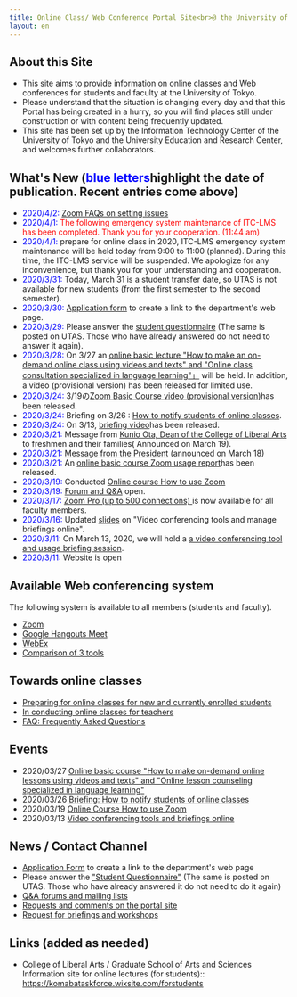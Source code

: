 ```yaml
---
title: Online Class/ Web Conference Portal Site<br>@ the University of Tokyo
layout: en
---
```


About this Site
---------------------------

* This site aims to provide information on online classes and Web conferences for students and faculty at the University of Tokyo.  
* Please understand that the situation is changing every day and that this Portal has being created in a hurry, so you will find places still under construction or with content being frequently updated.
* This site has been set up by the Information Technology Center of the University of Tokyo and the University Education and Research Center, and welcomes further collaborators.

What's New (<span style="color:blue;">blue letters</span>highlight the date of publication. Recent entries come above)
---------------------------
* <span style="color:blue;">2020/4/2:</span> <a href="zoom/setting_issues">Zoom FAQs on setting issues</a>
* <span style="color:blue;">2020/4/1:</span> <font color="red">The following emergency system maintenance of ITC-LMS has been completed. Thank you for your cooperation. (11:44 am)</font>
* <span style="color:blue;">2020/4/1:</span> prepare for online class in 2020, ITC-LMS emergency system maintenance will be held today from 9:00 to 11:00 (planned). During this time, the ITC-LMS service will be suspended. We apologize for any inconvenience, but thank you for your understanding and cooperation.
 * <span style="color:blue;">2020/3/31:</span> Today, March 31 is a student transfer date, so UTAS is not available for new students (from the first semester to the second semester).
 * <span style="color:blue;">2020/3/30:</span> <a href="https://tinyurl.com/vjfuxs3" target="_blank">Application form</a> to create a link to the department's web page.
 * <span style="color:blue;">2020/3/29:</span> Please answer the <a href="questionnaire/">student questionnaire</a> (The same is posted on UTAS. Those who have already answered do not need to answer it again).
 * <span style="color:blue;">2020/3/28:</span> On 3/27 an [online basic lecture "How to make an on-demand online class using videos and texts" and "Online class consultation specialized in language learning"」](events/2020-03-27/) will be held. In addition, a video (provisional version) has been released for limited use. 
 * <span style="color:blue;">2020/3/24:</span> 3/19の<a href="https://utelecon.github.io/events/2020-03-19/" target="_blank">Zoom Basic Course video (provisional version)</a>has been released.
 * <span style="color:blue;">2020/3/24:</span> Briefing on 3/26 : [ How to notify students of online classes](events/2020-03-26/).
 * <span style="color:blue;">2020/3/24:</span> On 3/13, <a href="https://utelecon.github.io/events/2020-03-13/" target="_blank">briefing video</a>has been released.
 * <span style="color:blue;">2020/3/21:</span> Message from <a href="http://www.c.u-tokyo.ac.jp/zenki/newstudentsandfamilies.pdf" target="_blank">Kunio Ota, Dean of the College of Liberal Arts </a> to freshmen and their families( Announced on March 19).
 * <span style="color:blue;">2020/3/21:</span> <a href="https://www.u-tokyo.ac.jp/ja/about/president/COVID-19-message.html" target="_blank">Message from the President</a> (announced on March 18)
 * <span style="color:blue;">2020/3/21:</span> An [online basic course Zoom usage report](events/2020-03-19/report)has been released.  
 * <span style="color:blue;">2020/3/19:</span> Conducted [Online course How to use Zoom](events/2020-03-19/)
 * <span style="color:blue;">2020/3/19:</span> [Forum and Q&A](forums/) open.
 * <span style="color:blue;">2020/3/17:</span> <a href="zoom/">Zoom Pro (up to 500 connections) </a> is now available for all faculty members.
 * <span style="color:blue;">2020/3/16:</span> Updated <a href="events/2020-03-13/online_lecture.pdf">slides</a> on "Video conferencing tools and manage briefings online".
 * <span style="color:blue;">2020/3/11:</span> On March 13, 2020, we will hold a [ a video conferencing tool and usage briefing session](events/2020-03-13).
 * <span style="color:blue;">2020/3/11:</span> Website is open

Available Web conferencing system
---------------------------

The following system is available to all members (students and faculty). 

* <a href="zoom/">Zoom</a>
* <a href="google_hangouts_meet/">Google Hangouts Meet</a>
* <a href="webex/">WebEx</a>
* <a href="compare">Comparison of 3 tools</a>

Towards online classes
---------------------------

* [Preparing for online classes for new and currently enrolled students](oc)
* [In conducting online classes for teachers](faculty_members)
* [FAQ: Frequently Asked Questions](faq)


Events
---------------------------

* 2020/03/27 [Online basic course "How to make on-demand online lessons using videos and texts" and "Online lesson counseling specialized in language learning"](events/2020-03-27/)  
* 2020/03/26 [Briefing: How to notify students of online classes](events/2020-03-26/)  
* 2020/03/19 [Online Course How to use Zoom](events/2020-03-19/)  
* 2020/03/13 [Video conferencing tools and briefings online](events/2020-03-13/)


News / Contact Channel
---------------------------

* <a href="https://tinyurl.com/vjfuxs3" target="_blank">Application Form</a> to create a link to the department's web page
* Please answer the <a href="questionnaire/">"Student Questionnaire"</a> (The same is posted on UTAS. Those who have already answered it do not need to do it again)
* [Q&A forums and mailing lists](forums/)
* <a href="https://forms.gle/hsyvqzsYpCCvEQRo9" target="_blank">Requests and comments on the portal site</a>  
* <a href="https://forms.gle/RYv5oFBn8cvYrgBF7" target="_blank">Request for briefings and workshops</a> 


Links (added as needed)
---------------------------

* College of Liberal Arts / Graduate School of Arts and Sciences Information site for online lectures (for students):: <a href="https://komabataskforce.wixsite.com/forstudents" target="_blank">https://komabataskforce.wixsite.com/forstudents</a>  


